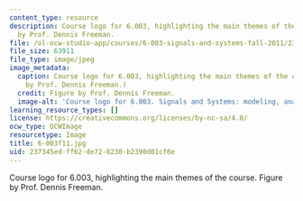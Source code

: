 ```yaml
---
content_type: resource
description: Course logo for 6.003, highlighting the main themes of the course. Figure
  by Prof. Dennis Freeman.
file: /ol-ocw-studio-app/courses/6-003-signals-and-systems-fall-2011/237345edff62de720230b2390d01cf6e_6-003f11.jpg
file_size: 63911
file_type: image/jpeg
image_metadata:
  caption: Course logo for 6.003, highlighting the main themes of the course. (Figure
    by Prof. Dennis Freeman.)
  credit: Figure by Prof. Dennis Freeman.
  image-alt: 'Course logo for 6.003. Signals and Systems: modeling, analysis, design.'
learning_resource_types: []
license: https://creativecommons.org/licenses/by-nc-sa/4.0/
ocw_type: OCWImage
resourcetype: Image
title: 6-003f11.jpg
uid: 237345ed-ff62-de72-0230-b2390d01cf6e
---
```

Course logo for 6.003, highlighting the main themes of the course. Figure by Prof. Dennis Freeman.